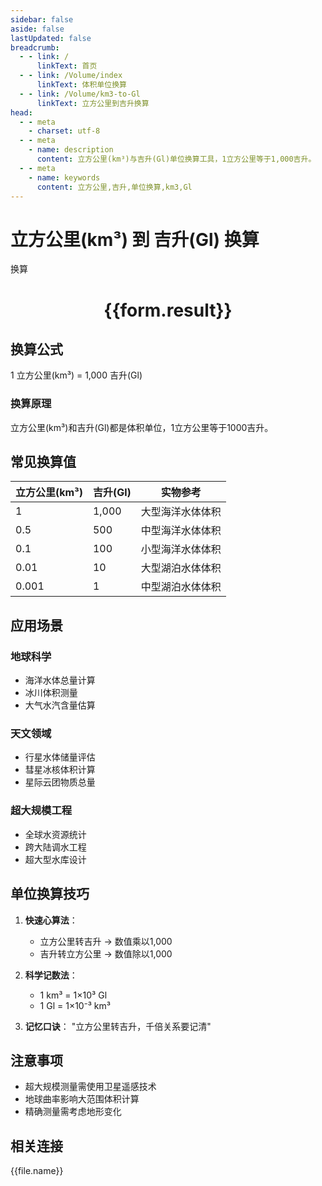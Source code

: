 ```yaml
---
sidebar: false
aside: false
lastUpdated: false
breadcrumb:
  - - link: /
      linkText: 首页
  - - link: /Volume/index
      linkText: 体积单位换算
  - - link: /Volume/km3-to-Gl
      linkText: 立方公里到吉升换算
head:
  - - meta
    - charset: utf-8
  - - meta
    - name: description
      content: 立方公里(km³)与吉升(Gl)单位换算工具，1立方公里等于1,000吉升。
  - - meta
    - name: keywords
      content: 立方公里,吉升,单位换算,km3,Gl
---
```


# 立方公里(km³) 到 吉升(Gl) 换算

<script setup>
import { onMounted, reactive, inject ,ref  } from 'vue'
import { NButton,NForm ,NFormItem,NInput,NInputNumber,NSelect,NCard,useMessage ,NGrid ,NGi } from 'naive-ui'
import { defineClientComponent } from 'vitepress'
import { Volume } from '../files';

const convert = inject('convert')
const formRef = ref(null);
const rules = {
  number:{
    required: true,
    type: 'number',
    trigger: "blur"
  }
}
const form = reactive({
  number:null,
  result:'',
  title:'立方公里(km³)到吉升(Gl)换算'
})

const convertHandler = (e) => {
  e.preventDefault();
  formRef.value?.validate((errors)=>{
    if (!errors) {
      form.result = `${form.number} km³ = ${convert(form.number).from('km3').to('Gl')} Gl`
    }
  })
}
</script>

<n-form size="large" :model="form" ref='formRef' :rules="rules">
  <n-form-item label="数值" path="number">
    <n-input-number size="large" style="width:100%" :min="0" v-model:value="form.number" placeholder="请输入立方公里数值" />
  </n-form-item>
  <n-form-item>
    <n-button type="info" style="width:100%" @click="convertHandler">换算</n-button>
  </n-form-item>
</n-form>
<n-card embedded :bordered="false" hoverable>
  <div style="text-align:center">
    <h1>{{form.result}}</h1>
  </div>
</n-card>

## 换算公式
1 立方公里(km³) = 1,000 吉升(Gl)

### 换算原理
立方公里(km³)和吉升(Gl)都是体积单位，1立方公里等于1000吉升。

## 常见换算值
| 立方公里(km³) | 吉升(Gl) | 实物参考                 |
|-------------|---------|--------------------------|
| 1           | 1,000 | 大型海洋水体体积          |
| 0.5         | 500 | 中型海洋水体体积          |
| 0.1         | 100 | 小型海洋水体体积          |
| 0.01        | 10 | 大型湖泊水体体积          |
| 0.001       | 1 | 中型湖泊水体体积          |

## 应用场景
### 地球科学
- 海洋水体总量计算
- 冰川体积测量
- 大气水汽含量估算

### 天文领域
- 行星水体储量评估
- 彗星冰核体积计算
- 星际云团物质总量

### 超大规模工程
- 全球水资源统计
- 跨大陆调水工程
- 超大型水库设计

## 单位换算技巧
1. **快速心算法**：
   - 立方公里转吉升 → 数值乘以1,000
   - 吉升转立方公里 → 数值除以1,000

2. **科学记数法**：
   - 1 km³ = 1×10³ Gl
   - 1 Gl = 1×10⁻³ km³

3. **记忆口诀**：
   "立方公里转吉升，千倍关系要记清"

## 注意事项
- 超大规模测量需使用卫星遥感技术
- 地球曲率影响大范围体积计算
- 精确测量需考虑地形变化

## 相关连接
<n-grid x-gap="12" :cols="2">
  <n-gi v-for="(file, index) in Volume" :key="index">
    <n-button
      text
      tag="a"
      :href="file.path"
      type="info"
    >
      {{file.name}}
    </n-button>
  </n-gi>
</n-grid>